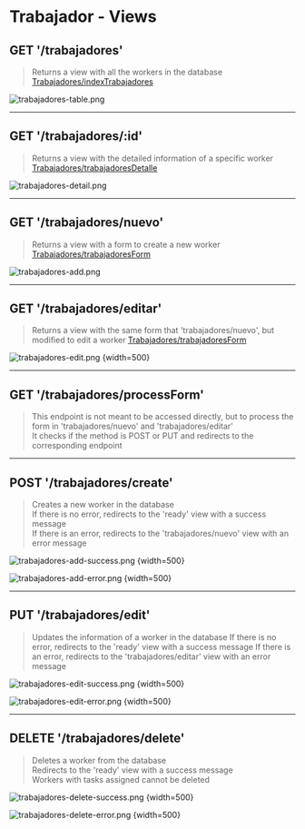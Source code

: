 # Trabajador - Views

## GET '/trabajadores'
> Returns a view with all the workers in the database  
> [Trabajadores/indexTrabajadores](http://localhost:8080/trabajadores)

![trabajadores-table.png](trabajadores-table.png)

***

## GET '/trabajadores/:id'
> Returns a view with the detailed information of a specific worker  
> [Trabajadores/trabajadoresDetalle](http://localhost:8080/trabajadores/T001)

![trabajadores-detail.png](trabajadores-detail.png)

***

## GET '/trabajadores/nuevo'
> Returns a view with a form to create a new worker
> [Trabajadores/trabajadoresForm](http://localhost:8080/trabajadores/nuevo)

![trabajadores-add.png](trabajadores-add.png)

***

## GET '/trabajadores/editar'
> Returns a view with the same form that 'trabajadores/nuevo', but modified to edit a worker
> [Trabajadores/trabajadoresForm](http://localhost:8080/trabajadores/editar?idTrabajador=T001)

![trabajadores-edit.png](trabajadores-edit.png) {width=500}

***

## GET '/trabajadores/processForm'
> This endpoint is not meant to be accessed directly, 
> but to process the form in 'trabajadores/nuevo' and 'trabajadores/editar'  
> It checks if the method is POST or PUT and redirects to the corresponding endpoint

***

## POST '/trabajadores/create'
> Creates a new worker in the database  
> If there is no error, redirects to the 'ready' view with a success message  
> If there is an error, redirects to the 'trabajadores/nuevo' view with an error message

![trabajadores-add-success.png](trabajadores-add-success.png) {width=500}

![trabajadores-add-error.png](trabajadores-add-error.png) {width=500}

***

## PUT '/trabajadores/edit'
> Updates the information of a worker in the database
> If there is no error, redirects to the 'ready' view with a success message
> If there is an error, redirects to the 'trabajadores/editar' view with an error message

![trabajadores-edit-success.png](trabajadores-edit-success.png) {width=500}

![trabajadores-edit-error.png](trabajadores-edit-error.png) {width=500}

***

## DELETE '/trabajadores/delete'
> Deletes a worker from the database  
> Redirects to the 'ready' view with a success message  
> Workers with tasks assigned cannot be deleted

![trabajadores-delete-success.png](trabajadores-delete-success.png) {width=500}

![trabajadores-delete-error.png](trabajadores-delete-error.png) {width=500}
